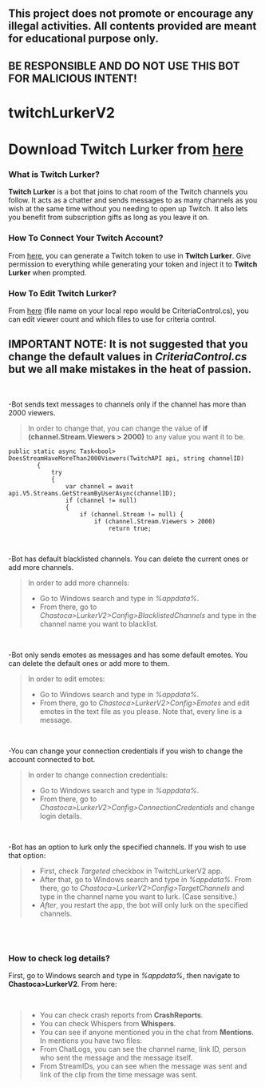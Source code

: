 <br>

## This project does not promote or encourage any illegal activities. All contents provided are meant for educational purpose only.

## BE RESPONSIBLE AND DO NOT USE THIS BOT FOR MALICIOUS INTENT!


# twitchLurkerV2

# Download **Twitch Lurker** from <a href="https://github.com/ardaerbaharli/twitchLurkerV2/releases/"> here</a>

### What is Twitch Lurker?

**Twitch Lurker** is a bot that joins to chat room of the Twitch channels you follow.
It acts as a chatter and sends messages to as many channels as you wish at the same time without you needing to open up Twitch.
It also lets you benefit from subscription gifts as long as you leave it on.
<br>
### How To Connect Your Twitch Account?

From <a href="https://twitchtokengenerator.com" target="_blank">here</a>, you can generate a Twitch token to use in **Twitch Lurker**. Give permission to everything while generating your token and inject it to **Twitch Lurker** when prompted.
<br>

### How To Edit Twitch Lurker?

From <a href="https://github.com/ardaerbaharli/twitchLurkerV2/blob/main/CriteriaControls.cs" target="_blank"> here</a> (file name on your local repo would be CriteriaControl.cs), you can edit viewer count and which files to use for criteria control.

## IMPORTANT NOTE: It is not suggested that you change the default values in *CriteriaControl.cs* but we all make mistakes in the heat of passion.

<br>

-Bot sends text messages to channels only if the channel has more than 2000 viewers.

>In order to change that, you can change the value of **if (channel.Stream.Viewers > 2000)** to any value you want it to be.

```
public static async Task<bool> DoesStreamHaveMoreThan2000Viewers(TwitchAPI api, string channelID)
        {
            try
            {
                var channel = await api.V5.Streams.GetStreamByUserAsync(channelID);
                if (channel != null)
                {
                    if (channel.Stream != null) { 
                        if (channel.Stream.Viewers > 2000)
                            return true;
```
<br>

-Bot has default blacklisted channels. You can delete the current ones or add more channels.

>In order to add more channels:
>- Go to Windows search and type in *%appdata%*. 
>- From there, go to *Chastoca>LurkerV2>Config>BlacklistedChannels* and type in the channel name you want to blacklist.

<br>

-Bot only sends emotes as messages and has some default emotes. You can delete the default ones or add more to them.

>In order to edit emotes:
>- Go to Windows search and type in *%appdata%*.
>- From there, go to *Chastoca>LurkerV2>Config>Emotes* and edit emotes in the text file as you please. Note that, every line is a message.

<br>

-You can change your connection credentials if you wish to change the account connected to bot.

>In order to change connection credentials:
>- Go to Windows search and type in *%appdata%*.
>- From there, go to *Chastoca>LurkerV2>Config>ConnectionCredentials* and change login details.

<br>

-Bot has an option to lurk only the specified channels. If you wish to use that option:

>- First, check *Targeted* checkbox in TwitchLurkerV2 app.
>- After that, go to Windows search and type in *%appdata%*. From there, go to *Chastoca>LurkerV2>Config>TargetChannels* and type in the channel name you want to lurk. (Case sensitive.)
>- *After*, you restart the app, the bot will only lurk on the specified channels.

<br><br>

### How to check log details?

First, go to Windows search and type in *%appdata%*, then navigate to **Chastoca>LurkerV2**. From here:

<br>

> - You can check crash reports from **CrashReports**.
> - You can check Whispers from **Whispers**.
> - You can see if anyone mentioned you in the chat from **Mentions**.
> In mentions you have two files:
> - From ChatLogs, you can see the channel name, link ID, person who sent the message and the message itself.
> - From StreamIDs, you can see when the message was sent and link of the clip from the time message was sent.


